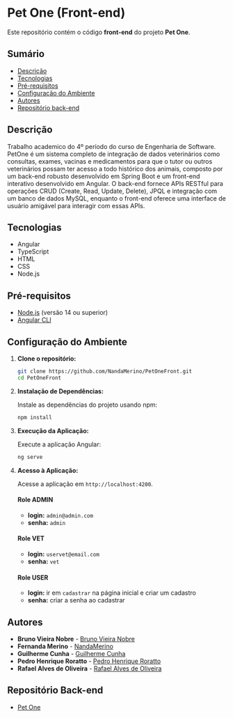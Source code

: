 # Pet One (Front-end)

Este repositório contém o código **front-end** do projeto **Pet One**.

## Sumário

- [Descrição](#descrição)
- [Tecnologias](#tecnologias)
- [Pré-requisitos](#pré-requisitos)
- [Configuração do Ambiente](#configuração-do-ambiente)
- [Autores](#autores)
- [Repositório back-end](#repositório-back-end)

## Descrição

Trabalho academico do 4º período do curso de Engenharia de Software.
PetOne é um sistema completo de integração de dados veterinários como consultas, exames, vacinas e medicamentos para que o tutor ou outros veterinários possam ter acesso a todo histórico dos animais, composto por um back-end robusto desenvolvido em Spring Boot e um front-end interativo desenvolvido em Angular. O back-end fornece APIs RESTful para operações CRUD (Create, Read, Update, Delete), JPQL e integração com um banco de dados MySQL, enquanto o front-end oferece uma interface de usuário amigável para interagir com essas APIs.

## Tecnologias

- Angular
- TypeScript
- HTML
- CSS
- Node.js

## Pré-requisitos

- [Node.js](https://nodejs.org/) (versão 14 ou superior)
- [Angular CLI](https://angular.io/cli)

## Configuração do Ambiente

1. **Clone o repositório:**

   ```sh
   git clone https://github.com/NandaMerino/PetOneFront.git
   cd PetOneFront
   ```
   
2. **Instalação de Dependências:**

   Instale as dependências do projeto usando npm:
      
   ```sh
   npm install
   ```

3. **Execução da Aplicação:**

   Execute a aplicação Angular:  

   ```sh 
   ng serve
   ```

4. **Acesso à Aplicação:**

   Acesse a aplicação em `http://localhost:4200`.
     
     #### Role ADMIN
     - **login:** `admin@admin.com`
     - **senha:** `admin`

     #### Role VET
     - **login:** `uservet@email.com`
     - **senha:** `vet`
       
     #### Role USER
     - **login:** ir em `cadastrar` na página inicial e criar um cadastro
     - **senha:** criar a senha ao cadastrar  
   
## Autores

- **Bruno Vieira Nobre** - [Bruno Vieira Nobre](https://github.com/BrunoV7)
- **Fernanda Merino** - [NandaMerino](https://github.com/NandaMerino)
- **Guilherme Cunha** - [Guilherme Cunha](https://github.com/guilhermecunhadacruz)
- **Pedro Henrique Roratto** - [Pedro Henrique Roratto](https://github.com/rorxtto)
- **Rafael Alves de Oliveira** - [Rafael Alves de Oliveira](https://github.com/rafascript)


## Repositório Back-end

- [Pet One](https://github.com/NandaMerino/PetOne)
